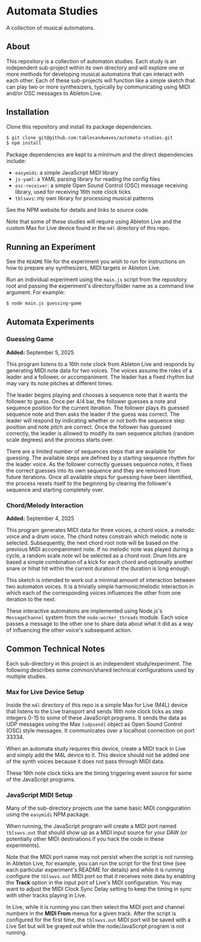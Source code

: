 # Automata Studies

A collection of musical automatons.

## About

This repository is a collection of automaton studies. Each study is an independent sub-project within its own directory and will explore one or more methods for developing musical automatons that can interact with each other. Each of these sub-projects will function like a simple sketch that can play two or more synthesizers, typically by communicating using MIDI and/or OSC messages to Ableton Live.

## Installation

Clone this repository and install its package dependencies.

```bash
$ git clone git@github.com:tablesandwaves/automata-studies.git
$ npm install
```

Package dependencies are kept to a minimum and the direct dependencies include:

* `easymidi`: a simple JavaScript MIDI library
* `js-yaml`: a YAML parsing library for reading the config files
* `osc-receiver`: a simple Open Sound Control (OSC) message receiving library, used for receiving 16th note clock ticks
* `tblswvs`: my own library for processing musical patterns

See the NPM website for details and links to source code.

Note that some of these studies will require using Ableton Live and the custom Max for Live device found in the `m4l` directory of this repo.

## Running an Experiment

See the `README` file for the experiment you wish to run for instructions on how to prepare any synthesizers, MIDI targets or Ableton Live.

Run an individual experiment using the `main.js` script from the repository root and passing the experiment's directory/folder name as a command line argument. For example:

```bash
$ node main.js guessing-game
```

## Automata Experiments

### Guessing Game

**Added:** September 5, 2025

This program listens to a 16th note clock from Ableton Live and responds by generating MIDI note data for two voices. The voices assume the roles of a leader and a follower, or accompaniment. The leader has a fixed rhythm but may vary its note pitches at different times.

The leader begins playing and chooses a sequence note that it wants the follower to guess. Once per 4/4 bar, the follower guesses a note and sequence position for the current iteration. The follower plays its guessed sequence note and then asks the leader if the guess was correct. The leader will respond by indicating whether or not both the sequence step position and note pitch are correct. Once the follower has guessed correctly, the leader is allowed to modify its own sequence pitches (random scale degrees) and the process starts over.

There are a limited number of sequences steps that are available for guessing. The available steps are defined by a starting sequence rhythm for the leader voice. As the follower correctly guesses sequence notes, it fixes the correct guesses into its own sequence and they are removed from future iterations. Once all available steps for guessing have been identified, the process resets itself to the beginning by clearing the follower's sequence and starting completely over.

### Chord/Melody Interaction

**Added:** September 4, 2025

This program generates MIDI data for three voices, a chord voice, a melodic voice and a drum voice. The chord notes constrain which melodic note is selected. Subsequently, the next chord root note will be based on the previous MIDI accompaniment note. If no melodic note was played during a cycle, a random scale note wil be selected as a chord root. Drum hits are based a simple combination of a kick for each chord and optionally another snare or hihat hit within the current duration if the duration is long enough.

This sketch is intended to work out a minimal amount of interaction between two automaton voices. It is a trivially simple harmonic/melodic interaction in which each of the corresponding voices influences the other from one iteration to the next.

These interactive automatons are implemented using Node.js's `MessageChannel` system from the `node:worker_threads` module. Each voice passes a message to the other one to share data about what it did as a way of influencing the other voice's subsequent action.

## Common Technical Notes

Each sub-directory in this project is an independent study/experiment. The following describes some common/shared technical configurations used by multiple studies.

### Max for Live Device Setup

Inside the `m4l` directory of this repo is a simple Max for Live (M4L) device that listens to the Live transport and sends 16th note clock ticks as step integers 0-15 to some of these JavaScript programs. It sends the data as UDP messages using the Max `[udpsend]` object as Open Sound Control (OSC) style messages. It communicates over a localhost connection on port 33334.

When an automata study requires this device, create a MIDI track in Live and simply add the M4L device to it. This device should not be added one of the synth voices because it does not pass through MIDI data.

These 16th note clock ticks are the timing triggering event source for some of the JavaScript programs.

### JavaScript MIDI Setup

Many of the sub-directory projects use the same basic MIDI congiguration using the `easymidi` NPM package.

When running, the JavaScript program will create a MIDI port named `tblswvs.out` that should show up as a MIDI input source for your DAW (or potentially other MIDI destinations if you hack the code in these experiments).

Note that the MIDI port name may not persist when the script is not running. In Ableton Live, for example, you can run the script for the first time (see each particular experiment's README for details) and while it is running configure the `tblswvs.out` MIDI port so that it receives note data by enabling the **Track** option in the input port of Live's MIDI configuration. You may want to adjust the MIDI Clock Sync Delay setting to keep the timing in sync with other tracks playing in Live.

In Live, while it is running you can then select the MIDI port and channel numbers in the **MIDI From** menus for a given track. After the script is configured for the first time, the `tblswvs.out` MIDI port will be saved with a Live Set but will be grayed out while the node/JavaScript program is not running.

